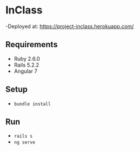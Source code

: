 # InClass

-Deployed at: https://project-inclass.herokuapp.com/

## Requirements
- Ruby 2.6.0
- Rails 5.2.2
- Angular 7

## Setup
- `bundle install`

## Run
- `rails s`
- `ng serve`
